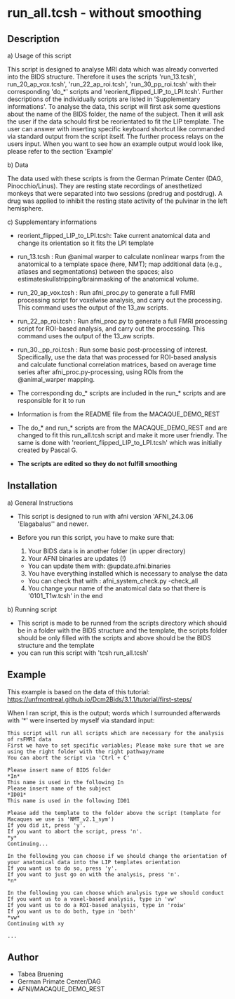 # **run_all.tcsh** - without smoothing

## Description

a) Usage of this script

   This script is designed to analyse MRI data which was already converted into the BIDS structure. Therefore it uses the scripts 'run\_13.tcsh', run\_20\_ap\_vox.tcsh', 'run\_22_ap\_roi.tcsh', 'run\_30\_pp\_roi.tcsh' with their corresponding 'do\_*' scripts and 'reorient\_flipped\_LIP\_to\_LPI.tcsh'. Further descriptions of the individually scripts are listed in 'Supplementary informations'. To analyse the data, this script will first ask some questions about the name of the BIDS folder, the name of the subject. Then it will ask the user if the data schould first be reorientated to fit the LIP template. The user can answer with inserting specific keyboard shortcut like commanded via standard output from the script itself. The further process relays on the users input. When you want to see how an example output would look like, please refer to the section 'Example'
   
b) Data

The data used with these scripts is from the German Primate Center (DAG, Pinocchio/Linus). They are resting state recordings of anesthetized monkeys that were separated into two sessions (predrug and postdrug). A drug was applied to inhibit the resting state activity of the pulvinar in the left hemisphere.

c) Supplementary informations
   
   * reorient\_flipped\_LIP\_to\_LPI.tcsh: Take current anatomical data and change its orientation so it fits the LPI template
   
   * run\_13.tcsh                        : Run @animal warper to calculate nonlinear warps from the anatomical to a template space (here, NMT); map additional data (e.g., atlases and segmentations) between  the spaces; also estimateskullstripping/brainmasking of the anatomical volume.
   
   * run\_20\_ap\_vox.tcsh               : Run afni\_proc.py to generate a full FMRI processing script for voxelwise analysis, and carry out the processing. This command uses the output of the 13\_aw scripts.

   * run\_22\_ap\_roi.tcsh               : Run afni\_proc.py to generate a full FMRI processing script for ROI-based analysis, and carry out the processing. This command uses the output of the 13\_aw scripts.

   * run\_30.\_pp\_roi.tcsh              : Run some basic post-processing of interest. Specifically, use the data that was processed for ROI-based analysis and calculate functional correlation matrices, based on average time series after afni_proc.py-processing, using ROIs from the @animal\_warper mapping.
   
   * The corresponding do\_* scripts are included in the run\_* scripts and are responsible for it to run 
   * Information is from the README file from the MACAQUE\_DEMO\_REST
   * The do\_* and run\_* scripts are from the MACAQUE\_DEMO\_REST and are changed to fit this run\_all.tcsh script and make it more user friendly. The same is done with 'reorient\_flipped\_LIP\_to\_LPI.tcsh' which was initially created by Pascal G.
   * **The scripts are edited so they do not fulfill smoothing**
   
## Installation

a) General Instructions 
   * This script is designed to run with afni version 'AFNI_24.3.06 'Elagabalus'' and newer. 
   * Before you run this script, you have to make sure that:

      1) Your BIDS data is in another folder (in upper directory)
      2) Your AFNI binaries are updates (!)
        * You can update them with: @update.afni.binaries
      3) You have everything installed which is necessary to analyse the data
        * You can check that with : afni\_system\_check.py -check\_all
      4) You change your name of the anatomical data so that there is '0101\_T1w.tcsh' in the end

b) Running script

   * This script is made to be runned from the scripts directory which should be in a folder with the BIDS structure and the template, the scripts folder should be only filled with the scripts and above should be the BIDS structure and the template
   * you can run this script with 'tcsh run\_all.tcsh'
   
## Example
This example is based on the data of this tutorial: https://unfmontreal.github.io/Dcm2Bids/3.1.1/tutorial/first-steps/

When I ran script, this is the output; words which I surrounded afterwards with '*' were inserted by myself via standard input:

```
This script will run all scripts which are necessary for the analysis of rsFMRI data
First we have to set specific variables; Please make sure that we are using the right folder with the right pathway/name
You can abort the script via 'Ctrl + C'
   
Please insert name of BIDS folder
*In*
This name is used in the following In
Please insert name of the subject
*ID01*
This name is used in the following ID01
  
Please add the template to the folder above the script (template for Macaques we use is 'NMT_v2.1_sym')
If you did it, press 'y'.
If you want to abort the script, press 'n'.
*y*
Continuing...
  
In the following you can choose if we should change the orientation of your anatomical data into the LIP templates orientation
If you want us to do so, press 'y'.
If you want to just go on with the analysis, press 'n'.
*n*
  
In the following you can choose which analysis type we should conduct
If you want us to a voxel-based analysis, type in 'vw'
If you want us to do a ROI-based analysis, type in 'roiw'
If you want us to do both, type in 'both'
*vw*
Continuing with xy

...
```
## Author

* Tabea Bruening
* German Primate Center/DAG
* AFNI/MACAQUE\_DEMO\_REST
   
     

